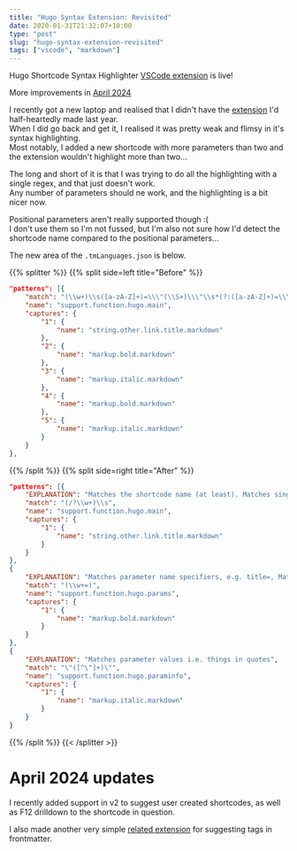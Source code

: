```yaml
---
title: "Hugo Syntax Extension: Revisited"
date: 2020-01-31T21:32:07+10:00
type: "post"
slug: "hugo-syntax-extension-revisited"
tags: ["vscode", "markdown"]
---
```


Hugo Shortcode Syntax Highlighter [VSCode extension](https://marketplace.visualstudio.com/items?itemName=kaellarkin.hugo-shortcode-syntax) is live!

More improvements in [April 2024](#april-2024-updates)

<!--more-->  

I recently got a new laptop and realised that I didn't have the [extension](/content/posts/12-vscode-hugo-markdown-syntax-enhancements/index.md) I'd half-heartedly made last year.  
When I did go back and get it, I realised it was pretty weak and flimsy in it's syntax highlighting.  
Most notably, I added a new shortcode with more parameters than two and the extension wouldn't highlight more than two...  

The long and short of it is that I was trying to do all the highlighting with a single regex, and that just doesn't work.  
Any number of parameters should ne work, and the highlighting is a bit nicer now.  

Positional parameters aren't really supported though :(  
I don't use them so I'm not fussed, but I'm also not sure how I'd detect the shortcode name compared to the positional parameters...  

The new area of the `.tmLanguages.json` is below.  

{{% splitter %}}
{{% split side=left title="Before" %}}
```json
"patterns": [{
    "match": "(\\w+)\\s([a-zA-Z]+)=\\\"(\\S+)\\\"\\s*(?:([a-zA-Z]+)=\\\"([^\"]+)\\\")*",
    "name": "support.function.hugo.main",
    "captures": {
        "1": {
            "name": "string.other.link.title.markdown"
        },
        "2": {
            "name": "markup.bold.markdown"
        },
        "3": {
            "name": "markup.italic.markdown"
        },
        "4": {
            "name": "markup.bold.markdown"
        },
        "5": {
            "name": "markup.italic.markdown"
        }
    }
},
```
{{% /split %}}
{{% split side=right title="After" %}}
```json
"patterns": [{
    "EXPLANATION": "Matches the shortcode name (at least). Matches single words, optionally with / at the start.",
    "match": "(/?\\w+)\\s",
    "name": "support.function.hugo.main",
    "captures": {
        "1": {
            "name": "string.other.link.title.markdown"
        }
    }
},
{
    "EXPLANATION": "Matches parameter name specifiers, e.g. title=, Matches any word ending with =",
    "match": "(\\w+=)",
    "name": "support.function.hugo.params",
    "captures": {
        "1": {
            "name": "markup.bold.markdown"
        }
    }
},
{
    "EXPLANATION": "Matches parameter values i.e. things in quotes",
    "match": "\"([^\"]+)\"",
    "name": "support.function.hugo.paraminfo",
    "captures": {
        "1": {
            "name": "markup.italic.markdown"
        }
    }
}
```
{{% /split %}}
{{< /splitter >}}  


# April 2024 updates  
I recently added support in v2 to suggest user created shortcodes, as well as F12 drilldown to the shortcode in question.  

I also made another very simple [related extension](https://marketplace.visualstudio.com/items?itemName=kaellarkin.hugo-tags-helper) for suggesting tags in frontmatter.  